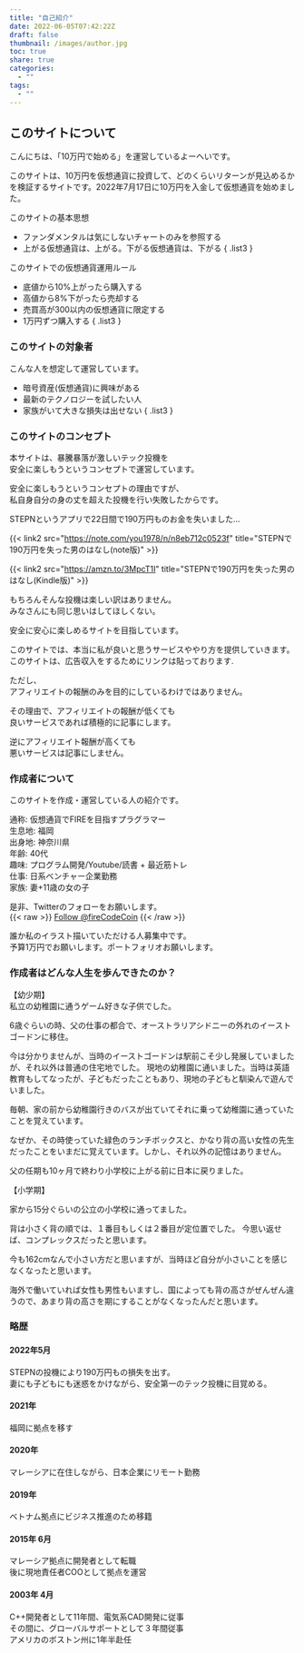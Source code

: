 ```yaml
---
title: "自己紹介"
date: 2022-06-05T07:42:22Z
draft: false
thumbnail: /images/author.jpg
toc: true
share: true
categories:
  - ""
tags:
  - ""
---
```


## このサイトについて

こんにちは、「10万円で始める」を運営しているよーへいです。

このサイトは、10万円を仮想通貨に投資して、どのくらいリターンが見込めるかを検証するサイトです。2022年7月17日に10万円を入金して仮想通貨を始めました。  

このサイトの基本思想
- ファンダメンタルは気にしないチャートのみを参照する
- 上がる仮想通貨は、上がる。下がる仮想通貨は、下がる
{ .list3 }

このサイトでの仮想通貨運用ルール
- 底値から10%上がったら購入する
- 高値から8%下がったら売却する
- 売買高が300以内の仮想通貨に限定する
- 1万円ずつ購入する
{ .list3 }

### このサイトの対象者

こんな人を想定して運営しています。  

- 暗号資産(仮想通貨)に興味がある
- 最新のテクノロジーを試したい人
- 家族がいて大きな損失は出せない
{ .list3 }

### このサイトのコンセプト

本サイトは、暴騰暴落が激しいテック投機を  
安全に楽しもうというコンセプトで運営しています。  
  
安全に楽しもうというコンセプトの理由ですが、  
私自身自分の身の丈を超えた投機を行い失敗したからです。  

STEPNというアプリで22日間で190万円ものお金を失いました...

{{< link2 src="https://note.com/you1978/n/n8eb712c0523f" title="STEPNで190万円を失った男のはなし(note版)" >}}

{{< link2 src="https://amzn.to/3MpcT1I" title="STEPNで190万円を失った男のはなし(Kindle版)" >}}

もちろんそんな投機は楽しい訳はありません。  
みなさんにも同じ思いはしてほしくない。  

安全に安心に楽しめるサイトを目指しています。  

このサイトでは、本当に私が良いと思うサービスややり方を提供していきます。  
このサイトは、広告収入をするためにリンクは貼っております.  

ただし、  
アフィリエイトの報酬のみを目的にしているわけではありません。  
  
その理由で、アフィリエイトの報酬が低くても  
良いサービスであれば積極的に記事にします。  
  
逆にアフィリエイト報酬が高くても  
悪いサービスは記事にしません。

### 作成者について

このサイトを作成・運営している人の紹介です。  

通称: 仮想通貨でFIREを目指すプラグラマー   
生息地: 福岡    
出身地: 神奈川県  
年齢: 40代  
趣味: プログラム開発/Youtube/読書 + 最近筋トレ  
仕事: 日系ベンチャー企業勤務  
家族: 妻+11歳の女の子  

是非、Twitterのフォローをお願いします。   
{{< raw >}}
<a href="https://twitter.com/fireCodeCoin?ref_src=twsrc%5Etfw" class="twitter-follow-button" data-show-count="false">Follow @fireCodeCoin</a><script async src="https://platform.twitter.com/widgets.js" charset="utf-8"></script>
{{< /raw >}} 

誰か私のイラスト描いていただける人募集中です。  
予算1万円でお願いします。ポートフォリオお願いします。  
  
### 作成者はどんな人生を歩んできたのか？

【幼少期】  
私立の幼稚園に通うゲーム好きな子供でした。  
  
6歳ぐらいの時、父の仕事の都合で、オーストラリアシドニーの外れのイーストゴードンに移住。  

今は分かりませんが、当時のイーストゴードンは駅前こそ少し発展していましたが、それ以外は普通の住宅地でした。
現地の幼稚園に通いました。当時は英語教育もしてなったが、子どもだったこともあり、現地の子どもと馴染んで遊んでいました。  

毎朝、家の前から幼稚園行きのバスが出ていてそれに乗って幼稚園に通っていたことを覚えています。 

なぜか、その時使っていた緑色のランチボックスと、かなり背の高い女性の先生だったことをいまだに覚えています。しかし、それ以外の記憶はありません。

父の任期も10ヶ月で終わり小学校に上がる前に日本に戻りました。

【小学期】

家から15分ぐらいの公立の小学校に通ってました。  

背は小さく背の順では、１番目もしくは２番目が定位置でした。 今思い返せば、コンプレックスだったと思います。  

今も162cmなんで小さい方だと思いますが、当時ほど自分が小さいことを感じなくなったと思います。  

海外で働いていれば女性も男性もいますし、国によっても背の高さがぜんぜん違うので、あまり背の高さを期にすることがなくなったんだと思います。  

### 略歴

#### 2022年5月

STEPNの投機により190万円もの損失を出す。  
妻にも子どもにも迷惑をかけながら、安全第一のテック投機に目覚める。

#### 2021年
福岡に拠点を移す 

#### 2020年
マレーシアに在住しながら、日本企業にリモート勤務

#### 2019年 
ベトナム拠点にビジネス推進のため移籍  

#### 2015年 6月
マレーシア拠点に開発者として転職  
後に現地責任者COOとして拠点を運営  

#### 2003年 4月
C++開発者として11年間、電気系CAD開発に従事  
その間に、グローバルサポートとして３年間従事  
アメリカのボストン州に1年半赴任  

